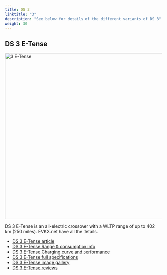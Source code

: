 ```yaml
---
title: DS 3
linktitle: "3"
description: "See below for details of the different variants of DS 3"
weight: 30
---
```

## DS 3 E-Tense

<a href="/models/ds/3/3_e-tense/"><img src="https://media.evkx.net/multimedia/models/ds/3/3_e-tense/main_1_st.jpg" width="800" height="533" alt="3 E-Tense" ></a>

DS 3 E-Tense is an all-electric crossover with a WLTP range of up to 402 km (250 miles). EVKX.net have all the details. 

- [DS 3 E-Tense article](/models/ds/3/3_e-tense/)
- [DS 3 E-Tense Range & consumption info](/models/ds/3/3_e-tense/rangeandconsumption)
- [DS 3 E-Tense Charging curve and performance](/models/ds/3/3_e-tense/chargingcurve)
- [DS 3 E-Tense full specifications](/models/ds/3/3_e-tense/specifications)
- [DS 3 E-Tense image gallery](/models/ds/3/3_e-tense/gallery)
- [DS 3 E-Tense reviews](/models/ds/3/3_e-tense/reviews)

